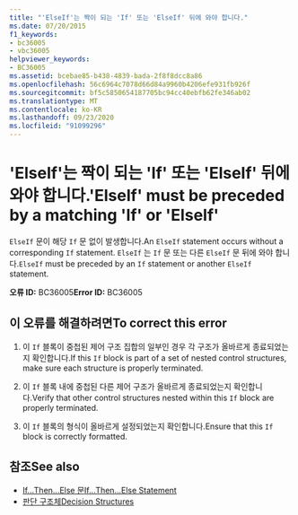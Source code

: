 ```yaml
---
title: "'ElseIf'는 짝이 되는 'If' 또는 'ElseIf' 뒤에 와야 합니다."
ms.date: 07/20/2015
f1_keywords:
- bc36005
- vbc36005
helpviewer_keywords:
- BC36005
ms.assetid: bcebae85-b438-4839-bada-2f8f8dcc8a86
ms.openlocfilehash: 56c6964c7078d66d84a9960b4206efe931fb926f
ms.sourcegitcommit: bf5c5850654187705bc94cc40ebfb62fe346ab02
ms.translationtype: MT
ms.contentlocale: ko-KR
ms.lasthandoff: 09/23/2020
ms.locfileid: "91099296"
---
```

# <a name="elseif-must-be-preceded-by-a-matching-if-or-elseif"></a><span data-ttu-id="0897c-102">'ElseIf'는 짝이 되는 'If' 또는 'ElseIf' 뒤에 와야 합니다.</span><span class="sxs-lookup"><span data-stu-id="0897c-102">'ElseIf' must be preceded by a matching 'If' or 'ElseIf'</span></span>

<span data-ttu-id="0897c-103">`ElseIf` 문이 해당 `If` 문 없이 발생합니다.</span><span class="sxs-lookup"><span data-stu-id="0897c-103">An `ElseIf` statement occurs without a corresponding `If` statement.</span></span> <span data-ttu-id="0897c-104">`ElseIf` 는 `If` 문 또는 다른 `ElseIf` 문 뒤에 와야 합니다.</span><span class="sxs-lookup"><span data-stu-id="0897c-104">`ElseIf` must be preceded by an `If` statement or another `ElseIf` statement.</span></span>  
  
 <span data-ttu-id="0897c-105">**오류 ID:** BC36005</span><span class="sxs-lookup"><span data-stu-id="0897c-105">**Error ID:** BC36005</span></span>  
  
## <a name="to-correct-this-error"></a><span data-ttu-id="0897c-106">이 오류를 해결하려면</span><span class="sxs-lookup"><span data-stu-id="0897c-106">To correct this error</span></span>  
  
1. <span data-ttu-id="0897c-107">이 `If` 블록이 중첩된 제어 구조 집합의 일부인 경우 각 구조가 올바르게 종료되었는지 확인합니다.</span><span class="sxs-lookup"><span data-stu-id="0897c-107">If this `If` block is part of a set of nested control structures, make sure each structure is properly terminated.</span></span>  
  
2. <span data-ttu-id="0897c-108">이 `If` 블록 내에 중첩된 다른 제어 구조가 올바르게 종료되었는지 확인합니다.</span><span class="sxs-lookup"><span data-stu-id="0897c-108">Verify that other control structures nested within this `If` block are properly terminated.</span></span>  
  
3. <span data-ttu-id="0897c-109">이 `If` 블록의 형식이 올바르게 설정되었는지 확인합니다.</span><span class="sxs-lookup"><span data-stu-id="0897c-109">Ensure that this `If` block is correctly formatted.</span></span>  
  
## <a name="see-also"></a><span data-ttu-id="0897c-110">참조</span><span class="sxs-lookup"><span data-stu-id="0897c-110">See also</span></span>

- [<span data-ttu-id="0897c-111">If...Then...Else 문</span><span class="sxs-lookup"><span data-stu-id="0897c-111">If...Then...Else Statement</span></span>](../language-reference/statements/if-then-else-statement.md)
- [<span data-ttu-id="0897c-112">판단 구조체</span><span class="sxs-lookup"><span data-stu-id="0897c-112">Decision Structures</span></span>](../programming-guide/language-features/control-flow/decision-structures.md)
